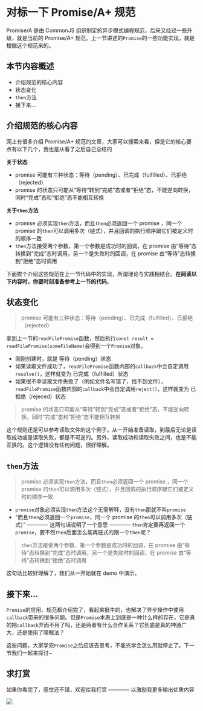 # 对标一下 Promise/A+ 规范

Promise/A 是由 CommonJS 组织制定的异步模式编程规范，后来又经过一些升级，就是当前的 Promise/A+ 规范。上一节讲述的`Promise`的一些功能实现，就是根据这个规范来的。

## 本节内容概述

- 介绍规范的核心内容
- 状态变化
- `then`方法
- 接下来...

## 介绍规范的核心内容

网上有很多介绍 Promise/A+ 规范的文章，大家可以搜索来看，但是它的核心要点有以下几个，我也是从看了之后自己总结的

**关于状态**

- promise 可能有三种状态：等待（pending）、已完成（fulfilled）、已拒绝（rejected）
- promise 的状态只可能从“等待”转到“完成”态或者“拒绝”态，不能逆向转换，同时“完成”态和“拒绝”态不能相互转换

**关于`then`方法**

- promise 必须实现`then`方法，而且`then`必须返回一个 promise ，同一个 promise 的`then`可以调用多次（链式），并且回调的执行顺序跟它们被定义时的顺序一致
- `then`方法接受两个参数，第一个参数是成功时的回调，在 promise 由“等待”态转换到“完成”态时调用，另一个是失败时的回调，在 promise 由“等待”态转换到“拒绝”态时调用

下面挨个介绍这些规范在上一节代码中的实现，所谓理论与实践相结合。**在阅读以下内容时，你要时刻准备参考上一节的代码**。

## 状态变化

> promise 可能有三种状态：等待（pending）、已完成（fulfilled）、已拒绝（rejected）

拿到上一节的`readFilePromise`函数，然后执行`const result = readFilePromise(someFileName)`会得到一个`Promise`对象。

- 刚刚创建时，就是 等待（pending）状态
- 如果读取文件成功了，`readFilePromise`函数内部的`callback`中会自定调用`resolve()`，这样就变为 已完成（fulfilled）状态
- 如果很不幸读取文件失败了（例如文件名写错了，找不到文件），`readFilePromise`函数内部的`callback`中会自定调用`reject()`，这样就变为 已拒绝（rejeced）状态

> promise 的状态只可能从“等待”转到“完成”态或者“拒绝”态，不能逆向转换，同时“完成”态和“拒绝”态不能相互转换

这个规则还是可以参考读取文件的这个例子。从一开始准备读取，到最后无论是读取成功或是读取失败，都是不可逆的。另外，读取成功和读取失败之间，也是不能互换的。这个逻辑没有任何问题，很好理解。

## `then`方法

> promise 必须实现`then`方法，而且`then`必须返回一个 promise ，同一个 promise 的`then`可以调用多次（链式），并且回调的执行顺序跟它们被定义时的顺序一致

- `promise`对象必须实现`then`方法这个无需解释，没有`then`那就不叫`promise`
- “而且`then`必须返回一个`promise`，同一个 promise 的`then`可以调用多次（链式）” ———— 这两句话说明了一个意思 ———— `then`肯定要再返回一个`promise`，要不然`then`后面怎么能再链式的跟一个`then`呢？

> `then`方法接受两个参数，第一个参数是成功时的回调，在 promise 由“等待”态转换到“完成”态时调用，另一个是失败时的回调，在 promise 由“等待”态转换到“拒绝”态时调用

这句话比较好理解了，我们从一开始就在 demo 中演示。

## 接下来...

`Promise`的应用、规范都介绍完了，看起来挺牛的，也解决了异步操作中使用`callback`带来的很多问题。但是`Promise`本质上到底是一种什么样的存在，它是真的把`callback`弃而不用了吗，还是两者有什么合作关系？它到底是真的神通广大，还是使用了障眼法？

这些问题，大家学完`Promise`之后应该去思考，不能光学会怎么用就停止了。下一节我们一起来探讨~

## 求打赏

如果你看完了，感觉还不错，欢迎给我打赏 ———— 以激励我更多输出优质内容

![](http://images2015.cnblogs.com/blog/138012/201702/138012-20170228112237798-1507196643.png)